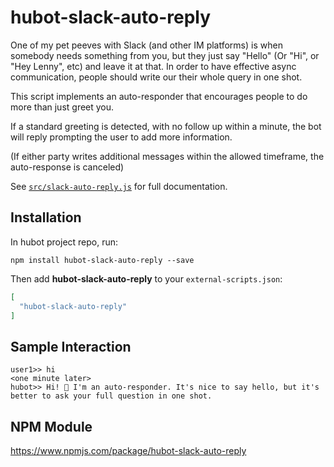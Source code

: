 # hubot-slack-auto-reply

One of my pet peeves with Slack (and other IM platforms) is when somebody needs something from you, but they just say "Hello" (Or "Hi", or "Hey Lenny", etc) and leave it at that.
In order to have effective async communication, people should write our their whole query in one shot.

This script implements an auto-responder that encourages people to do more than just greet you.

If a standard greeting is detected, with no follow up within a minute, the bot will reply prompting the user to add more information.

(If either party writes additional messages within the allowed timeframe, the auto-response is canceled)

See [`src/slack-auto-reply.js`](src/slack-auto-reply.js) for full documentation.

## Installation

In hubot project repo, run:

`npm install hubot-slack-auto-reply --save`

Then add **hubot-slack-auto-reply** to your `external-scripts.json`:

```json
[
  "hubot-slack-auto-reply"
]
```

## Sample Interaction

```
user1>> hi
<one minute later>
hubot>> Hi! 👋 I'm an auto-responder. It's nice to say hello, but it's better to ask your full question in one shot.
```

## NPM Module

https://www.npmjs.com/package/hubot-slack-auto-reply
